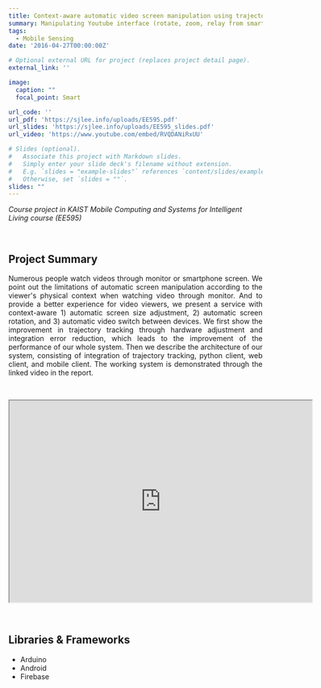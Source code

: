 ```yaml
---
title: Context-aware automatic video screen manipulation using trajectory tracking
summary: Manipulating Youtube interface (rotate, zoom, relay from smartphone to laptop) using user head location & orientation. Implemented head tracking using Arduino & bluetooth connection between laptop, smartphone, and Arduino
tags:
  - Mobile Sensing
date: '2016-04-27T00:00:00Z'

# Optional external URL for project (replaces project detail page).
external_link: ''

image:
  caption: ""
  focal_point: Smart

url_code: ''
url_pdf: 'https://sjlee.info/uploads/EE595.pdf'
url_slides: 'https://sjlee.info/uploads/EE595_slides.pdf'
url_video: 'https://www.youtube.com/embed/RVQDANiRxUU'

# Slides (optional).
#   Associate this project with Markdown slides.
#   Simply enter your slide deck's filename without extension.
#   E.g. `slides = "example-slides"` references `content/slides/example-slides.md`.
#   Otherwise, set `slides = ""`.
slides: ""
---
```

<i>Course project in KAIST Mobile Computing and Systems for Intelligent Living course (EE595)</i>

<br>

## Project Summary

<p style="text-align:justify">
Numerous people watch videos through monitor or smartphone screen. We point out the limitations of automatic screen manipulation according to the viewer's physical context when watching video through monitor. And to provide a better experience for video viewers, we present a service with context-aware 1) automatic screen size adjustment, 2) automatic screen rotation, and 3) automatic video switch between devices. We first show the improvement in trajectory tracking through hardware adjustment and integration error reduction, which leads to the improvement of the performance of our whole system. Then we describe the architecture of our system, consisting of integration of trajectory tracking, python client, web client, and mobile client. The working system is demonstrated through the linked video in the report.
</p>

<br>

<p align="center">
<iframe width="600", height="400" src="https://www.youtube.com/embed/RVQDANiRxUU">
</iframe>
</p>

<br>

## Libraries & Frameworks

- Arduino
- Android
- Firebase